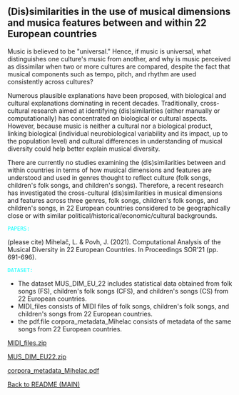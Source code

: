 ## (Dis)similarities in the use of musical dimensions and musica features between and within 22 European countries

Music is believed to be "universal." Hence, if music is universal, what distinguishes one culture's music from another, and why is music perceived as dissimilar when two or more cultures are compared, despite the fact that musical components such as tempo, pitch, and rhythm are used consistently across cultures?

Numerous plausible explanations have been proposed, with biological and cultural explanations dominating in recent decades. Traditionally, cross-cultural research aimed at identifying (dis)similarities (either manually or computationally) has concentrated on biological or cultural aspects. However, because music is neither a cultural nor a biological product, linking biological (individual neurobiological variability and its impact, up to the population level) and cultural differences in understanding of musical diversity could help better explain musical diversity. 

There are currently no studies examining the (dis)similarities between and within countries in terms of how musical dimensions and features are understood and used in genres thought to reflect culture (folk songs, children's folk songs, and children's songs). Therefore, a recent research has investigated the cross-cultural (dis)similarities in musical dimensions and features across three genres, folk songs, children's folk songs, and children's songs, in 22 European countries considered to be geographically close or with similar political/historical/economic/cultural backgrounds.

<code style="color : cyan">PAPERS:</code>

(please cite) Mihelač, L. & Povh, J. (2021). Computational Analysis of the Musical Diversity in 22 European Countries. In Proceedings SOR’21 (pp. 691-696).

<code style="color : cyan">DATASET:</code>

- The dataset MUS_DIM_EU_22 includes statistical data obtained from folk songs (FS), children's folk songs (CFS), and children's songs (CS) from 22 European countries.
- MIDI_files consists of MIDI files of folk songs, children's folk songs, and children's songs from 22 European countries.
- the pdf.file corpora_metadata_Mihelac consists of metadata of the same songs from 22 European countries.

[MIDI_files.zip](https://github.com/LMihel/LMihelac/files/11440422/MIDI_files.zip)

[MUS_DIM_EU22.zip](https://github.com/LMihel/LMihel.github.io/files/10526130/MUS_DIM_EU22.zip)

[corpora_metadata_Mihelac.pdf](https://github.com/LMihel/LMihelac/files/11469014/corpora_metadata_Mihelac.pdf)


[Back to README (MAIN)](https://github.com/LMihel/LMihelac)

